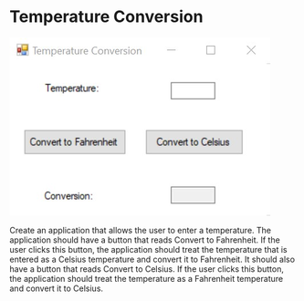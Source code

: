 # Temperature Conversion

![](image/Temperature_Conversion.jpg)

Create an application that allows the user to enter a temperature. The application should have a button that reads Convert to Fahrenheit. If the user clicks this button, the application should treat the temperature that is entered as a Celsius temperature and convert it to Fahrenheit.
It should also have a button that reads Convert to Celsius. If the user clicks this button, the application should treat the temperature as a Fahrenheit temperature and convert it to Celsius.
